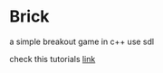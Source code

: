 # Brick
a simple breakout  game in c++ use sdl

check this tutorials [link](http://lazyfoo.net/SDL_tutorials/)
